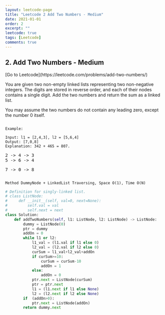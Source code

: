 ```yaml
---
layout: leetcode-page
title: "Leetcode 2 Add Two Numbers - Medium"
date: 2021-01-01
order: 2
excerpt: ""
leetcode: true
tags: [Leetcode]
comments: true
---
```


<h2> 2. Add Two Numbers - Medium  </h2>
[Go to Leetcode](https://leetcode.com/problems/add-two-numbers/)

You are given two non-empty linked lists representing two non-negative integers. The digits are stored in reverse order, and each of their nodes contains a single digit. Add the two numbers and return the sum as a linked list.

You may assume the two numbers do not contain any leading zero, except the number 0 itself.

<code>
Example:
</code>

```
Input: l1 = [2,4,3], l2 = [5,6,4]
Output: [7,0,8]
Explanation: 342 + 465 = 807.
```
<pre>
2 -> 4 -> 3
5 -> 6 -> 4
</pre>

<pre>
7 -> 0 -> 8
</pre>

<code>
Method DummyNode + LinkedList Traversing, Space O(1), Time O(N)
</code>

``` python
# Definition for singly-linked list.
# class ListNode:
#     def __init__(self, val=0, next=None):
#         self.val = val
#         self.next = next
class Solution:
    def addTwoNumbers(self, l1: ListNode, l2: ListNode) -> ListNode:
        dummy = ListNode(0)
        ptr = dummy
        addOn = 0
        while l1 or l2:
            l1_val = (l1.val if l1 else 0)
            l2_val = (l2.val if l2 else 0)
            curSum = l1_val+l2_val+addOn
            if curSum>=10:
                curSum = curSum-10
                addOn = 1
            else:
                addOn = 0
            ptr.next = ListNode(curSum)
            ptr = ptr.next            
            l1 = (l1.next if l1 else None)
            l2 = (l2.next if l2 else None)
        if  (addOn>0):
            ptr.next = ListNode(addOn)
        return dummy.next
```

